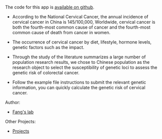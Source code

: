 The code for this app is [available on github](https://github.com/medxiaorudan/Cervical-Cancer).

+ According to the National Cervical Cancer, the annual incidence of cervical cancer in China is 145/100,000, Worldwide, cervical cancer is both the fourth-most common cause of cancer and the fourth-most common cause of death from cancer in women.

+ The occurrence of cervical cancer by diet, lifestyle, hormone levels, genetic factors such as the impact.

+ Through the study of the literature summarizes a large number of population research results, we chose to Chinese population as the research object to select the susceptibility of genetic loci to assess the genetic risk of colorectal cancer.

+ Follow the example file instructions to submit the relevant genetic information, you can quickly calculate the genetic risk of cervical cancer.

Author:
+ <a href="http://www.big.ac.cn/yjdw/kyxmz/200907/t20090723_2185492.html" target=" blank">Fang's lab</a>

Other Projects:
+ <a href="https://medxiaorudan.shinyapps.io/Cervical Cancer/" target=" blank">Projects</a>


